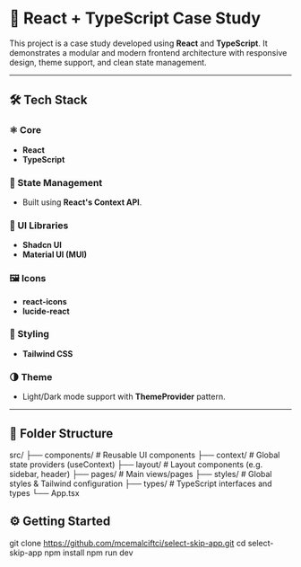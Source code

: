 # 🚀 React + TypeScript Case Study

This project is a case study developed using **React** and **TypeScript**. It demonstrates a modular and modern frontend architecture with responsive design, theme support, and clean state management.

---

## 🛠️ Tech Stack

### ⚛️ Core
- **React**
- **TypeScript**

### 🧠 State Management
- Built using **React's Context API**.

### 🎨 UI Libraries
- **Shadcn UI**
- **Material UI (MUI)**

### 🖼️ Icons
- **react-icons**
- **lucide-react**

### 💅 Styling
- **Tailwind CSS**

### 🌗 Theme
- Light/Dark mode support with **ThemeProvider** pattern.

---

## 📂 Folder Structure

src/
├── components/ # Reusable UI components
├── context/ # Global state providers (useContext)
├── layout/ # Layout components (e.g. sidebar, header)
├── pages/ # Main views/pages
├── styles/ # Global styles & Tailwind configuration
├── types/ # TypeScript interfaces and types
└── App.tsx

## ⚙️ Getting Started

git clone https://github.com/mcemalciftci/select-skip-app.git
cd select-skip-app
npm install
npm run dev
